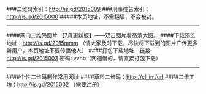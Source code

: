 ###二维码索引：http://is.gd/2015009
###刑事控告索引：http://is.gd/2015000
#####本页地址，不需翻墙，不会被封。
***
####网门二维码图片 【7月更新版】——双击图片看高清大图。
####下载预览地址：http://is.gd/2015mmm  （请大家及时下载，尽快将下载到的图片广传更多新用户，本页地址不要传播他人）
####打包下载地址：链接: http://is.gd/2015003 密码: vvhb（网速慢的，请直接打包下载）
***
####个性二维码制作常用网址
####草料二维码：http://cli.im/url
####二维工坊：http://is.gd/2015002 （需要注册）



